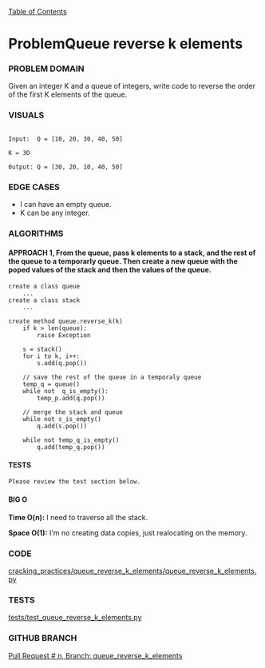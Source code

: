 [Table of Contents](../../README.md)

# ProblemQueue reverse k elements

### PROBLEM DOMAIN
Given an integer K and a queue of integers, write code to reverse the order of the first K elements of the queue.

### VISUALS

```

Input:  Q = [10, 20, 30, 40, 50]

K = 3O

0utput: Q = [30, 20, 10, 40, 50]

```

### EDGE CASES

- I can have an empty queue.
- K can be any integer.

### ALGORITHMS

#### APPROACH 1, From the queue, pass k elements to a stack, and the rest of the queue to a temporarly queue. Then create a new queue with the poped values of the stack and then the values of the queue.

```
create a class queue
    ...
create a class stack
    ...

create method queue.reverse_k(k)
    if k > len(queue):
        raise Exception

    s = stack()
    for i to k, i++:
        s.add(q.pop())

    // save the rest of the queue in a temporaly queue
    temp_q = queue()
    while not  q_is_empty():
        temp_p.add(q.pop())

    // merge the stack and queue
    while not s_is_empty()
        q.add(s.pop())

    while not temp_q_is_empty()
        q.add(temp_q.pop())

```

#### TESTS

```
Please review the test section below.
```

#### BIG O

**Time O(n):** I need to traverse all the stack.

**Space O(1):** I'm no creating data copies, just realocating on the memory.

### CODE

[cracking_practices/queue_reverse_k_elements/queue_reverse_k_elements.py](queue_reverse_k_elements.py)

### TESTS

[tests/test_queue_reverse_k_elements.py](../../tests/test_queue_reverse_k_elements.py)

### GITHUB BRANCH

[Pull Request # n, Branch: queue_reverse_k_elements](https://github.com/ilealm/cracking-practices/pull/101)
